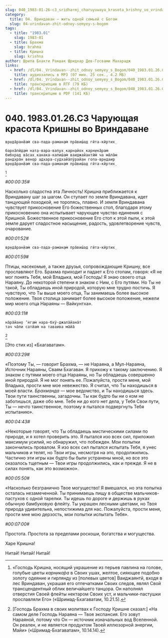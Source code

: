 ```yaml
---
slug: 040_1983-01-26-c3_sridharmj_charuyuwaya_krasota_krishny_vo_vrindavane
category:
  title: 04. Вриндаван — жить одной семьей с Богом
  slug: 04-vrindavan-zhit-odnoy-semyey-s-bogom
tags:
  - title: "1983.01"
    slug: 1983-01
  - title: Брахма
    slug: brahma
  - title: Кришна
    slug: krishna
author: Шрила Бхакти Ракшак Шридхар Дев-Госвами Махарадж
links:
  - href: /dl/04._Vrindavan--zhit_odnoy_semyey_s_Bogom/040_1983.01.26.C3_SridharMj_Charuyuwaya_krasota_Krishny_vo_Vrindavane.mp3
    title: аудиозапись в MP3 (07 мин. 25 сек., 4.2 МБ)
  - href: /dl/04._Vrindavan--zhit_odnoy_semyey_s_Bogom/040_1983.01.26.C3_SridharMj_Charuyuwaya_krasota_Krishny_vo_Vrindavane.rtf
    title: транскрипцию в RTF (79 КБ)
  - href: /dl/04._Vrindavan--zhit_odnoy_semyey_s_Bogom/040_1983.01.26.C3_SridharMj_Charuyuwaya_krasota_Krishny_vo_Vrindavane.pdf
    title: транскрипцию в PDF (141 КБ)
---
```


# 040. 1983.01.26.C3 Чарующая красота Кришны во Вриндаване

    вр̣нда̄ран̣йам̇ сва-пада-раман̣ам̇ пра̄виш́ад гӣта-кӣртих̣

    барха̄пӣд̣ам̇ нат̣а-вара-вапух̣ карн̣айох̣ карн̣ика̄рам̇
    бибхрад ва̄сах̣ канака-капиш́ам̇ ваиджайантӣм̇ ча ма̄ла̄м
    рандхра̄н вен̣ор адхара-судхайа̄пӯрайан гопа-вр̣ндаир
    вр̣нда̄ран̣йам̇ сва-пада-раман̣ам̇ пра̄виш́ад гӣта-кӣртих̣
[^_ftn1]

*#00:00:35#*

Насколько сладостна эта Личность! Кришна приближается к Вриндавану шаг за шагом. Он ступает по земле Вриндавана, идет танцующей походкой, не торопясь, плавно. И земля Вриндавана чувствует прикосновение Его божественных стоп, благодаря этому прикосновению она испытывает чарующее чувство единения с Кришной. Божественное прикосновение Его стоп к этой пыли, к этой земле дарует сладостное насыщение, радость, удовлетворение чувств, очарование.

*#00:01:52#*

    вр̣нда̄ран̣йам̇ сва-пада-раман̣ам̇ пра̄виш́ад гӣта-кӣртих̣

*#00:01:59#*

Птицы, насекомые, а также друзья, сопровождающие Кришну, все прославляют Его. Брахма приходит и падает к Его стопам, говоря: «Я не мог понять Тебя, мой Владыка, мой Господь! Я знаю своего отца Нараяну. До некоторой степени я знаком с Ним, с Его путями. Но Ты не такой, Ты обладаешь иной природой, которую мне трудно постичь. Я чувствую, что Ты выше моего отца, Ты занимаешь более высокое положение. Твоя столица занимает более высокое положение, нежели мир моего отца Нараяны — Вайкунтха».

*#00:03:11#*

    на̄ра̄йан̣о ’н̇гам̇ нара-бхӯ-джала̄йана̄т
    тач ча̄пи сатйам̇ на таваива ма̄йа̄
[^_ftn2]

[Это стих из] «Бхагаватам».

*#00:03:29#*

«Поэтому Ты, — говорит Брахма, — не Нараяна, а Мул-Нараяна, Источник Нараяны, Сваям Бхагаван. Я прихожу к такому заключению. Я знаком с путями моего отца Нараяны, но Ты обладаешь совершенно иной природой. Я не мог понять ее. Пожалуйста, прости меня, мой Владыка, прости мне мое невежество. Я считал, что Ты находишься в моей власти. *Брахманда* — мое ведомство, и Ты находишься здесь. Твои пути таинственны, загадочны. Ты как будто бы ни о ком не заботишься, даже обо мне. Тебе ни до кого нет дела, у Тебя Свои пути, Ты — нечто таинственное, поэтому я пытался подвергнуть Тебя испытанию».

*#00:04:43#*

«Некоторые говорят, что Ты обладаешь мистическими силами по природе, и я хотел проверить это. Я пытался изо всех сил, приложил максимум усилий, но обнаружил, что побежден. Мои попытки закончились провалом. Я изо всех сил пытался испытать Тебя, я унес мальчиков и телят, но Твои игры, несмотря на это, продолжились. Частично эти игры как будто бы были устранены мной, но все это оказалось тщетным — Твои игры продолжились, как и прежде. Я не в силах понять, как это возможно».

*#00:05:50#*

«Насколько безгранично Твое могущество! Я вмешался, но эта попытка осталась незамеченной. Ты принимаешь пищу в обществе мальчиков-пастухов с одной тарелки. Ты идешь по дороге и держишь в руках обычную бамбуковую флейту. Ты украшен лесными цветами, но Твоя природа удивительна, непостижима для нас. Пожалуйста, прости меня, прости мне мою дерзость, мои попытки испытать Тебя».

*#00:07:00#*

Простота. Простота за пределами роскоши, богатства и могущества.

Харе Кришна!

Нитай! Нитай! Нитай!



[^_ftn1]: «Господь Кришна, носящий украшение из перьев павлина на голове, голубые цветы *карн̣ика̄ра* в Своих ушах, желтое, сияющее подобно золоту одеяние и гирлянду из [полевых цветов] Ваиджаянтӣ, входя в лес Вриндаван, украшая его отпечатками Своих следов, являл Свой трансцендентный облик величайшего танцора. Он наполнял отверстия Своей флейты нектаром Своих уст, и мальчики-пастушки прославляли Его» («Шримад-Бхагаватам, 10.21.5).

[^_ftn2]: [Господь Брахма в своих молитвах к Господу Кришне сказал:] «На самом деле Господь Нараяна — Твоя экспансия. Его зовут Нараяной, потому что Он — источник изначальных вод Вселенной. Он реален, и не является продуктом Твоей иллюзорной энергии, Майи» («Шримад-Бхагаватам», 10.14.14).

